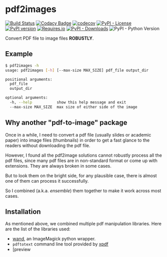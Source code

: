 # pdf2images

[![Build Status](https://img.shields.io/circleci/build/github/zxytim/pdf2images)](https://circleci.com/gh/zxytim/pdf2images)
[![Codacy Badge](https://api.codacy.com/project/badge/Grade/0d229594113d431fb2d97adeb8cd0f7d)](https://www.codacy.com/manual/zxytim/pdf2images?utm_source=github.com&utm_medium=referral&utm_content=zxytim/pdf2images&utm_campaign=Badge_Grade)
[![codecov](https://codecov.io/gh/zxytim/pdf2images/branch/master/graph/badge.svg)](https://codecov.io/gh/zxytim/pdf2images)
[![PyPI - License](https://img.shields.io/pypi/l/pdf2images)](https://github.com/zxytim/pdf2images/blob/master/LICENSE)
[![PyPI version](https://badge.fury.io/py/pdf2images.svg)](https://badge.fury.io/py/pdf2images)
[![Requires.io](https://img.shields.io/requires/github/zxytim/pdf2images)](https://requires.io/github/zxytim/pdf2images/requirements/?branch=master)
[![PyPI - Downloads](https://img.shields.io/pypi/dm/pdf2images)](https://pypi.org/project/pdf2images/)
![PyPI - Python Version](https://img.shields.io/pypi/pyversions/pdf2images)

Convert PDF file to image files **ROBUSTLY**.

## Example

```bash
$ pdf2images -h
usage: pdf2images [-h] [--max-size MAX_SIZE] pdf_file output_dir

positional arguments:
  pdf_file
  output_dir

optional arguments:
  -h, --help           show this help message and exit
  --max-size MAX_SIZE  max size of either side of the image
```

## Why another "pdf-to-image" package

Once in a while, I need to convert a pdf file (usually slides or academic
paper) into image files (thumbnails) in order to get a fast glance to the
readers without downloading the pdf file.

However, I found all the pdf2image solutions cannot robustly process all the
pdf files, since many pdf files are in non-standard format or come up with
extensions. They are always broken in some cases.

But to look them on the bright side, for any plausible case, there is almost
one of them can process it successfully.

So I combined (a.k.a. _ensemble_) them together to make it work across most cases.

## Installation

As mentioned above, we combined multiple pdf manipulation libraries. Here are
the list of the libraries used:

-   [wand](http://docs.wand-py.org), an ImageMagick python wrapper.
-   `pdftotext` command line tool provided by [xpdf](http://www.xpdfreader.com/)
-   [preview